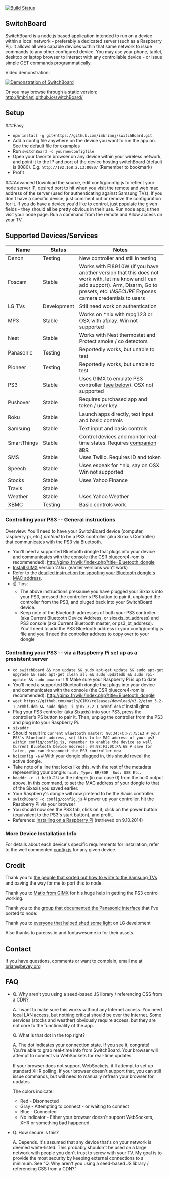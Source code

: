 [![Build Status](https://secure.travis-ci.org/imbrianj/switchBoard.png)](http://travis-ci.org/imbrianj/switchBoard)

SwitchBoard
---
SwitchBoard is a node.js based application intended to run on a device within a local network - preferably a dedicated server (such as a Raspberry Pi).  It allows all web capable devices within that same network to issue commands to any other configured device.  You may use your phone, tablet, desktop or laptop browser to interact with any controllable device - or issue simple GET commands programmatically.

Video demonstration:

[![Demonstration of SwitchBoard](http://img.youtube.com/vi/6zJVRXMuuE4/0.jpg)](https://www.youtube.com/watch?v=6zJVRXMuuE4)

Or you may browse through a static version:
http://imbrianj.github.io/switchBoard/

Setup
---
###Easy
- `npm install -g git+https://github.com/imbrianj/switchBoard.git`
- Add a config file anywhere on the device you want to run the app on. See the [default](config/config.js) file for examples
- Run `switchBoard -c yournewconfigfile`
- Open your favorite browser on any device within your wireless network, and point it to the IP and port of the device hosting switchBoard (default is 8080). E.g. `http://192.168.2.13:8080/` (Remember to bookmark)
- Profit

###Advanced
Download the source, edit config/config.js to reflect your node server IP, desired port to hit when you visit the remote and web mac address of the server (used for authenticating against Samsung TVs).  If you don't have a specific device, just comment out or remove the configuration for it.  If you do have a device you'd like to control, just populate the given fields - they should all be pretty obvious in their use.  Run node app.js then visit your node page.  Run a command from the remote and Allow access on your TV.

Supported Devices/Services
---

| Name        | Status      | Notes                                                                           |
|-------------|-------------|---------------------------------------------------------------------------------|
| Denon       | Testing     | New controller and still in testing                                             |
| Foscam      | Stable      | Works with FI8910W (if you have another version that this does not work with, let me know and I can add support).  Arm, Disarm, Go to presets, etc. *INSECURE* Exposes camera credentials to users |
| LG TVs      | Development | Still need work on authentication                                               |
| MP3         | Stable      | Works on *nix with mpg123 or OSX with afplay. Win not supported                 |
| Nest        | Stable      | Works with Nest thermostat and Protect smoke / co detectors                     |
| Panasonic   | Testing     | Reportedly works, but unable to test                                            |
| Pioneer     | Testing     | Reportedly works, but unable to test                                            |
| PS3         | Stable      | Uses GIMX to emulate PS3 controller ([see below](https://github.com/imbrianj/switchBoard#faq)). OSX not supported  |
| Pushover    | Stable      | Requires purchased app and token / user key                                     |
| Roku        | Stable      | Launch apps directly, text input and basic controls                             |
| Samsung     | Stable      | Text input and basic controls                                                   |
| SmartThings | Stable      | Control devices and monitor real-time states. Requires [companion app](https://github.com/imbrianj/oauth_controller/blob/master/oauth_controller.groovy) |
| SMS         | Stable      | Uses Twilio. Requires ID and token                                              |
| Speech      | Stable      | Uses espeak for *nix, say on OSX.  Win not supported                            |
| Stocks      | Stable      | Uses Yahoo Finance                                                              |
| Travis      | Stable      |                                                                                 |
| Weather     | Stable      | Uses Yahoo Weather                                                              |
| XBMC        | Testing     | Basic controls work                                                             |

### Controlling your PS3 -- General instructions

  Overview: You'll need to have your SwitchBoard device (computer, raspberry pi, etc.) *pretend* to be a PS3 controller (aka Sixaxis Controller) that communicates with the PS3 via Bluetooth.
   * You'll need a supported Bluetooth dongle that plugs into your device and communicates with the console (the CSR bluecore4-rom is recommended): http://gimx.fr/wiki/index.php?title=Bluetooth_dongle
   * [Install GIMX](https://github.com/matlo/GIMX/releases) version 2.0x+ (earlier versions won't work)
   * Refer to the [detailed instruction for spoofing your Bluetooth dongle's MAC address](http://gimx.fr/wiki/index.php?title=Command_line#Linux_.2B_bluetooth_.2B_PS3).
   * :point_up: Tips:
     * The above instructions pressume you have plugged your Sixaxis into your PS3, pressed the controller's PS button to pair it, unpluged the controller from the PS3, and pluged back into your SwitchBoard device.
     * Keep note of the Bluetooth addresses of both your PS3 controller (aka Current Bluetooth Device Address, or sixaxis_bt_address) and PS3 console (aka Current Bluetooth master, or ps3_bt_address).  You'll need to add the PS3 Bluetooth address in your config/config.js file and you'll need the controller address to copy over to your dongle

### Controlling your PS3 -- via a Raspberry Pi set up as a presistent server
- `cd switchBoard && npm update && sudo apt-get update && sudo apt-get upgrade && sudo apt-get clean all && sudo updatedb && sudo rpi-update && sudo poweroff` # Make sure your Raspberry Pi is up to date
- You'll need a supported Bluetooth dongle that plugs into your device and communicates with the console (the CSR bluecore4-rom is recommended): http://gimx.fr/wiki/index.php?title=Bluetooth_dongle
- `wget https://github.com/matlo/GIMX/releases/download/v3.2/gimx_3.2-1_armhf.deb && sudo dpkg -i gimx_3.2-1_armhf.deb` # install gimx
- Plug your PS3 controller (aka Sixaxis) into your PS3, press the controller's PS button to pair it.  Then, unplug the controller from the PS3 and plug into your Raspberry Pi.
- `sixaddr`
- Should result in: 
`Current Bluetooth master: 90:34:FC:F7:75:E3 # your PS3's Bluetooth address, set this to be MAC address of your ps3 within config/config.js, remember to enable the device as well
Current Bluetooth Device Address: 04:98:F3:0C:FA:6B # save for later, you can disconnect the PS3 controller now`
- `hciconfig -a` # With your dongle plugged in, this should reveal the active dongle.
- Take note of a line that looks like this, with the rest of the metadata representing your dongle: `hci0: Type: BR/EDR  Bus: USB Etc.`
- `bdaddr -r -i hci0` # Use the integer (in our case 0) from the hci0 output above, in this command, to set the MAC address of your dongle to that of the Sixaxis you saved earlier.
- Your Raspberry's dongle will now pretend to be the Siaxis controller.
- `switchBoard -c config/config.js` # power up your controller, hit the Raspberry Pi via your browser
- You should now see the PS3 tab, click on it, click on the power button (equivalent to the PS3's start button), and profit.
- Reference: [Installing on a Raspberry Pi](http://gimx.fr/wiki/index.php?title=RPi) (retrieved on 9.10.2014)

### More Device Installation Info

For details about each device's specific requirements for installation, refer to the well commented [config.js](config/config.js) for any given device.

Credit
---
Thank you to [the people that sorted out how to write to the Samsung TVs](http://forum.samygo.tv/viewtopic.php?f=12&t=1792) and paving the way for me to port this to node.

Thank you to [Matlo from GIMX](http://blog.gimx.fr/) for his huge help in getting the PS3 control working.

Thank you to the [group that documented the Panasonic interface](http://cocoontech.com/forums/topic/21266-panasonic-viera-plasma-ip-control/page-2) that I've ported to node:

Thank you to [everyone that helped shed some light](http://forum.loxone.com/enen/software/4876-lg-tv-http-control.html#post32692) on LG develpment

Also thanks to purecss.io and fontawesome.io for their assets.

Contact
---
If you have questions, comments or want to complain, email me at brian@bevey.org

FAQ
---
- Q. Why aren't you using a seed-based JS library / referencing CSS from a CDN?

  A. I want to make sure this works without any Internet access.  You need local LAN access, but nothing critical should be over the Internet.  Some services (stocks and weather) obviously require access, but they are not core to the functionality of the app.

  Q. What is that dot in the top right?

  A. The dot indicates your connection state.  If you see it, congrats!  You're able to grab real-time info from SwitchBoard.  Your browser will attempt to connect via WebSockets for real-time updates.

  If your browser does not support WebSockets, it'll attempt to set up standard XHR polling.  If your browser doesn't support that, you can still issue commands, but will need to manually refresh your browser for updates.

  The colors indicate:

   * Red - Disonnected
   * Gray - Attempting to connect - or waiting to connect
   * Blue - Connected
   * No indicator - Either your browser doesn't support WebSockets, XHR or something bad happened.

- Q. How secure is this?

  A. Depends.  It's assumed that any device that's on your network is deemed white-listed.  This probably shouldn't be used on a large network with people you don't trust to screw with your TV. My goal is to provide the most security by keeping external connections to a minimum.  See "Q. Why aren't you using a seed-based JS library / referencing CSS from a CDN?"
